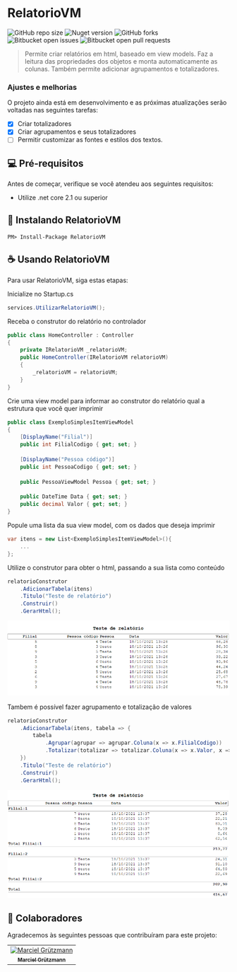 # RelatorioVM

![GitHub repo size](https://img.shields.io/github/repo-size/Marciel032/RelatorioVM?style=for-the-badge)
![Nuget version](https://img.shields.io/nuget/v/RelatorioVM?style=for-the-badge)
![GitHub forks](https://img.shields.io/github/forks/Marciel032/RelatorioVM?style=for-the-badge)
![Bitbucket open issues](https://img.shields.io/bitbucket/issues/Marciel032/RelatorioVM?style=for-the-badge)
![Bitbucket open pull requests](https://img.shields.io/bitbucket/pr-raw/Marciel032/RelatorioVM?style=for-the-badge)


> Permite criar relatórios em html, baseado em view models. Faz a leitura das propriedades dos objetos e monta automaticamente as colunas. 
> Também permite adicionar agrupamentos e totalizadores.

### Ajustes e melhorias

O projeto ainda está em desenvolvimento e as próximas atualizações serão voltadas nas seguintes tarefas:

- [x] Criar totalizadores
- [x] Criar agrupamentos e seus totalizadores
- [ ] Permitir customizar as fontes e estilos dos textos.

## 💻 Pré-requisitos

Antes de começar, verifique se você atendeu aos seguintes requisitos:
* Utilize .net core 2.1 ou superior

## 🚀 Instalando RelatorioVM

```
PM> Install-Package RelatorioVM
```

## ☕ Usando RelatorioVM

Para usar RelatorioVM, siga estas etapas:

Inicialize no Startup.cs
```csharp
services.UtilizarRelatorioVM();
```

Receba o construtor do relatório no controlador
```csharp
public class HomeController : Controller
{
    private IRelatorioVM _relatorioVM;
    public HomeController(IRelatorioVM relatorioVM)
    {
        _relatorioVM = relatorioVM;
    }
}
```

Crie uma view model para informar ao construtor do relatório qual a estrutura que você quer imprimir
```csharp
public class ExemploSimplesItemViewModel
{
    [DisplayName("Filial")]
    public int FilialCodigo { get; set; }

    [DisplayName("Pessoa código")]
    public int PessoaCodigo { get; set; }

    public PessoaViewModel Pessoa { get; set; }

    public DateTime Data { get; set; }
    public decimal Valor { get; set; }
}
```

Popule uma lista da sua view model, com os dados que deseja imprimir
```csharp
var itens = new List<ExemploSimplesItemViewModel>(){
    ...
};
```

Utilize o construtor para obter o html, passando a sua lista como conteúdo
```csharp
relatorioConstrutor
    .AdicionarTabela(itens)
    .Titulo("Teste de relatório")
    .Construir()
    .GerarHtml();
```
<img src="Documentacao/Imagens/RelatorioSimples.png" alt="exemplo imagem">


Tambem é possível fazer agrupamento e totalização de valores
```csharp
relatorioConstrutor
    .AdicionarTabela(itens, tabela => {
        tabela
            .Agrupar(agrupar => agrupar.Coluna(x => x.FilialCodigo))
            .Totalizar(totalizar => totalizar.Coluna(x => x.Valor, x => x.Valor));
    })
    .Titulo("Teste de relatório")
    .Construir()
    .GerarHtml();
```
<img src="Documentacao/Imagens/RelatorioAgrupado.png" alt="exemplo imagem">


## 🤝 Colaboradores

Agradecemos às seguintes pessoas que contribuíram para este projeto:

<table>
  <tr>
    <td align="center">
      <a href="https://github.com/Marciel032">
        <img src="https://avatars3.githubusercontent.com/Marciel032" width="100px;" alt="Marciel Grützmann"/><br>
        <sub>
          <b>Marciel Grützmann</b>
        </sub>
      </a>
    </td>    
  </tr>
</table>
